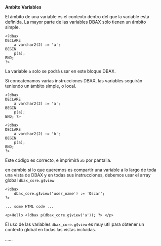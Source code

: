<p class="page-header1"><b>Ambito Variables</b></p>

El ámbito de una variable es el contexto dentro del que la variable está definida. La mayor parte de las variables DBAX sólo tienen un ámbito simple. 

```plsql
<?dbax
DECLARE
    a varchar2(2) := 'a';
BEGIN
    p(a);
END;
?>
```

La variable `a` solo se podrá usar en este bloque DBAX.

Si concatenamos varias instrucciones DBAX, las variables seguirán teniendo un ámbito simple, o local.

```plsql
<?dbax
DECLARE
    a varchar2(2) := 'a';
BEGIN
    p(a);
END; ?>

<?dbax
DECLARE
    a varchar2(2) := 'b';
BEGIN
    p(a);
END;
?>
```

Este código es correcto, e imprimirá `ab` por pantalla. 

en cambio si lo que queremos es compartir una variable a lo largo de toda una vista de DBAX y en todas sus instrucciones, debemos usar el array global `dbax_core.g$view`


```plsql
<?dbax
    dbax_core.g$view('user_name') := 'Oscar'; 
?>

... some HTML code ...

<p>Hello <?dbax p(dbax_core.g$view('a')); ?> </p>

```

El uso de las variables `dbax_core.g$view` es muy util para obtener un contexto global en todas las vistas incluidas. 

......